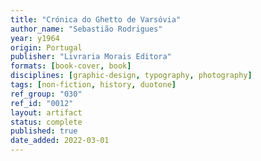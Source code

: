 ```yaml
---
title: "Crónica do Ghetto de Varsóvia"
author_name: "Sebastião Rodrigues"
year: y1964
origin: Portugal
publisher: "Livraria Morais Editora"
formats: [book-cover, book]
disciplines: [graphic-design, typography, photography]
tags: [non-fiction, history, duotone]
ref_group: "030"
ref_id: "0012"
layout: artifact
status: complete
published: true
date_added: 2022-03-01
---
```

